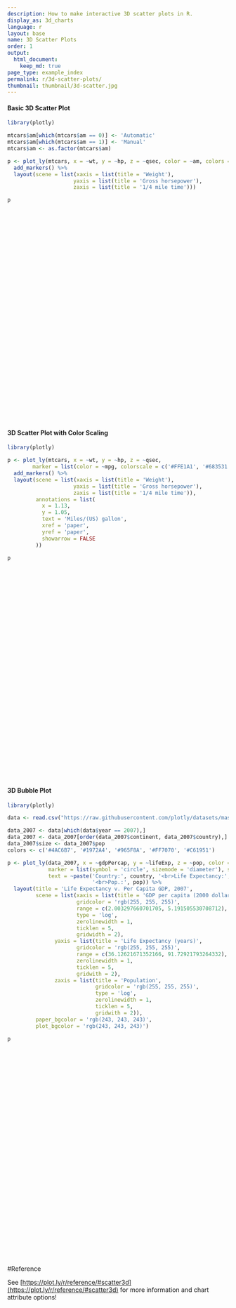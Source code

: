 ```yaml
---
description: How to make interactive 3D scatter plots in R.
display_as: 3d_charts
language: r
layout: base
name: 3D Scatter Plots
order: 1
output:
  html_document:
    keep_md: true
page_type: example_index
permalink: r/3d-scatter-plots/
thumbnail: thumbnail/3d-scatter.jpg
---
```



#### Basic 3D Scatter Plot


```r
library(plotly)

mtcars$am[which(mtcars$am == 0)] <- 'Automatic'
mtcars$am[which(mtcars$am == 1)] <- 'Manual'
mtcars$am <- as.factor(mtcars$am)

p <- plot_ly(mtcars, x = ~wt, y = ~hp, z = ~qsec, color = ~am, colors = c('#BF382A', '#0C4B8E')) %>%
  add_markers() %>%
  layout(scene = list(xaxis = list(title = 'Weight'),
			         yaxis = list(title = 'Gross horsepower'),
			         zaxis = list(title = '1/4 mile time')))

p
```

<div id="htmlwidget-19eef262b73100df47a5" style="width:672px;height:480px;" class="plotly html-widget"></div>
<script type="application/json" data-for="htmlwidget-19eef262b73100df47a5">{"x":{"visdat":{"21b42579ea4c":["function () ","plotlyVisDat"]},"cur_data":"21b42579ea4c","attrs":{"21b42579ea4c":{"x":{},"y":{},"z":{},"color":{},"colors":["#BF382A","#0C4B8E"],"alpha_stroke":1,"sizes":[10,100],"spans":[1,20],"type":"scatter3d","mode":"markers","inherit":true}},"layout":{"margin":{"b":40,"l":60,"t":25,"r":10},"scene":{"xaxis":{"title":"Weight"},"yaxis":{"title":"Gross horsepower"},"zaxis":{"title":"1/4 mile time"}},"hovermode":"closest","showlegend":true},"source":"A","config":{"showSendToCloud":false},"data":[{"x":[3.215,3.44,3.46,3.57,3.19,3.15,3.44,3.44,4.07,3.73,3.78,5.25,5.424,5.345,2.465,3.52,3.435,3.84,3.845],"y":[110,175,105,245,62,95,123,123,180,180,180,205,215,230,97,150,150,245,175],"z":[19.44,17.02,20.22,15.84,20,22.9,18.3,18.9,17.4,17.6,18,17.98,17.82,17.42,20.01,16.87,17.3,15.41,17.05],"type":"scatter3d","mode":"markers","name":"Automatic","marker":{"color":"rgba(191,56,42,1)","line":{"color":"rgba(191,56,42,1)"}},"textfont":{"color":"rgba(191,56,42,1)"},"error_y":{"color":"rgba(191,56,42,1)"},"error_x":{"color":"rgba(191,56,42,1)"},"line":{"color":"rgba(191,56,42,1)"},"frame":null},{"x":[2.62,2.875,2.32,2.2,1.615,1.835,1.935,2.14,1.513,3.17,2.77,3.57,2.78],"y":[110,110,93,66,52,65,66,91,113,264,175,335,109],"z":[16.46,17.02,18.61,19.47,18.52,19.9,18.9,16.7,16.9,14.5,15.5,14.6,18.6],"type":"scatter3d","mode":"markers","name":"Manual","marker":{"color":"rgba(12,75,142,1)","line":{"color":"rgba(12,75,142,1)"}},"textfont":{"color":"rgba(12,75,142,1)"},"error_y":{"color":"rgba(12,75,142,1)"},"error_x":{"color":"rgba(12,75,142,1)"},"line":{"color":"rgba(12,75,142,1)"},"frame":null}],"highlight":{"on":"plotly_click","persistent":false,"dynamic":false,"selectize":false,"opacityDim":0.2,"selected":{"opacity":1},"debounce":0},"shinyEvents":["plotly_hover","plotly_click","plotly_selected","plotly_relayout","plotly_brushed","plotly_brushing","plotly_clickannotation","plotly_doubleclick","plotly_deselect","plotly_afterplot","plotly_sunburstclick"],"base_url":"https://plot.ly"},"evals":[],"jsHooks":[]}</script>

#### 3D Scatter Plot with Color Scaling


```r
library(plotly)

p <- plot_ly(mtcars, x = ~wt, y = ~hp, z = ~qsec,
        marker = list(color = ~mpg, colorscale = c('#FFE1A1', '#683531'), showscale = TRUE)) %>%
  add_markers() %>%
  layout(scene = list(xaxis = list(title = 'Weight'),
			         yaxis = list(title = 'Gross horsepower'),
			         zaxis = list(title = '1/4 mile time')),
         annotations = list(
           x = 1.13,
           y = 1.05,
           text = 'Miles/(US) gallon',
           xref = 'paper',
           yref = 'paper',
           showarrow = FALSE
         ))

p
```

<div id="htmlwidget-82cb1de07603fbc019d9" style="width:672px;height:480px;" class="plotly html-widget"></div>
<script type="application/json" data-for="htmlwidget-82cb1de07603fbc019d9">{"x":{"visdat":{"21b422f31445":["function () ","plotlyVisDat"]},"cur_data":"21b422f31445","attrs":{"21b422f31445":{"x":{},"y":{},"z":{},"marker":{"color":{},"colorscale":["#FFE1A1","#683531"],"showscale":true},"alpha_stroke":1,"sizes":[10,100],"spans":[1,20],"type":"scatter3d","mode":"markers","inherit":true}},"layout":{"margin":{"b":40,"l":60,"t":25,"r":10},"scene":{"xaxis":{"title":"Weight"},"yaxis":{"title":"Gross horsepower"},"zaxis":{"title":"1/4 mile time"}},"annotations":[{"x":1.13,"y":1.05,"text":"Miles/(US) gallon","xref":"paper","yref":"paper","showarrow":false}],"hovermode":"closest","showlegend":false},"source":"A","config":{"showSendToCloud":false},"data":[{"x":[2.62,2.875,2.32,3.215,3.44,3.46,3.57,3.19,3.15,3.44,3.44,4.07,3.73,3.78,5.25,5.424,5.345,2.2,1.615,1.835,2.465,3.52,3.435,3.84,3.845,1.935,2.14,1.513,3.17,2.77,3.57,2.78],"y":[110,110,93,110,175,105,245,62,95,123,123,180,180,180,205,215,230,66,52,65,97,150,150,245,175,66,91,113,264,175,335,109],"z":[16.46,17.02,18.61,19.44,17.02,20.22,15.84,20,22.9,18.3,18.9,17.4,17.6,18,17.98,17.82,17.42,19.47,18.52,19.9,20.01,16.87,17.3,15.41,17.05,18.9,16.7,16.9,14.5,15.5,14.6,18.6],"marker":{"color":[21,21,22.8,21.4,18.7,18.1,14.3,24.4,22.8,19.2,17.8,16.4,17.3,15.2,10.4,10.4,14.7,32.4,30.4,33.9,21.5,15.5,15.2,13.3,19.2,27.3,26,30.4,15.8,19.7,15,21.4],"colorscale":["#FFE1A1","#683531"],"showscale":true,"line":{"color":"rgba(31,119,180,1)"}},"type":"scatter3d","mode":"markers","error_y":{"color":"rgba(31,119,180,1)"},"error_x":{"color":"rgba(31,119,180,1)"},"line":{"color":"rgba(31,119,180,1)"},"frame":null}],"highlight":{"on":"plotly_click","persistent":false,"dynamic":false,"selectize":false,"opacityDim":0.2,"selected":{"opacity":1},"debounce":0},"shinyEvents":["plotly_hover","plotly_click","plotly_selected","plotly_relayout","plotly_brushed","plotly_brushing","plotly_clickannotation","plotly_doubleclick","plotly_deselect","plotly_afterplot","plotly_sunburstclick"],"base_url":"https://plot.ly"},"evals":[],"jsHooks":[]}</script>

#### 3D Bubble Plot


```r
library(plotly)

data <- read.csv("https://raw.githubusercontent.com/plotly/datasets/master/gapminderDataFiveYear.csv")

data_2007 <- data[which(data$year == 2007),]
data_2007 <- data_2007[order(data_2007$continent, data_2007$country),]
data_2007$size <- data_2007$pop
colors <- c('#4AC6B7', '#1972A4', '#965F8A', '#FF7070', '#C61951')

p <- plot_ly(data_2007, x = ~gdpPercap, y = ~lifeExp, z = ~pop, color = ~continent, size = ~size, colors = colors,
             marker = list(symbol = 'circle', sizemode = 'diameter'), sizes = c(5, 150),
             text = ~paste('Country:', country, '<br>Life Expectancy:', lifeExp, '<br>GDP:', gdpPercap,
                           '<br>Pop.:', pop)) %>%
  layout(title = 'Life Expectancy v. Per Capita GDP, 2007',
         scene = list(xaxis = list(title = 'GDP per capita (2000 dollars)',
                      gridcolor = 'rgb(255, 255, 255)',
                      range = c(2.003297660701705, 5.191505530708712),
                      type = 'log',
                      zerolinewidth = 1,
                      ticklen = 5,
                      gridwidth = 2),
               yaxis = list(title = 'Life Expectancy (years)',
                      gridcolor = 'rgb(255, 255, 255)',
                      range = c(36.12621671352166, 91.72921793264332),
                      zerolinewidth = 1,
                      ticklen = 5,
                      gridwith = 2),
               zaxis = list(title = 'Population',
                            gridcolor = 'rgb(255, 255, 255)',
                            type = 'log',
                            zerolinewidth = 1,
                            ticklen = 5,
                            gridwith = 2)),
         paper_bgcolor = 'rgb(243, 243, 243)',
         plot_bgcolor = 'rgb(243, 243, 243)')

p
```

<div id="htmlwidget-1a85fb97fe22314cd7b6" style="width:672px;height:480px;" class="plotly html-widget"></div>
<script type="application/json" data-for="htmlwidget-1a85fb97fe22314cd7b6">{"x":{"visdat":{"21b4833072":["function () ","plotlyVisDat"]},"cur_data":"21b4833072","attrs":{"21b4833072":{"x":{},"y":{},"z":{},"marker":{"symbol":"circle","sizemode":"diameter"},"text":{},"color":{},"size":{},"colors":["#4AC6B7","#1972A4","#965F8A","#FF7070","#C61951"],"alpha_stroke":1,"sizes":[5,150],"spans":[1,20]}},"layout":{"margin":{"b":40,"l":60,"t":25,"r":10},"title":"Life Expectancy v. Per Capita GDP, 2007","scene":{"xaxis":{"title":"GDP per capita (2000 dollars)","gridcolor":"rgb(255, 255, 255)","range":[2.0032976607017,5.19150553070871],"type":"log","zerolinewidth":1,"ticklen":5,"gridwidth":2},"yaxis":{"title":"Life Expectancy (years)","gridcolor":"rgb(255, 255, 255)","range":[36.1262167135217,91.7292179326433],"zerolinewidth":1,"ticklen":5,"gridwith":2},"zaxis":{"title":"Population","gridcolor":"rgb(255, 255, 255)","type":"log","zerolinewidth":1,"ticklen":5,"gridwith":2}},"paper_bgcolor":"rgb(243, 243, 243)","plot_bgcolor":"rgb(243, 243, 243)","hovermode":"closest","showlegend":true},"source":"A","config":{"showSendToCloud":false},"data":[{"x":[6223.367465,4797.231267,1441.284873,12569.85177,1217.032994,430.0706916,2042.09524,706.016537,1704.063724,986.1478792,277.5518587,3632.557798,1544.750112,2082.481567,5581.180998,12154.08975,641.3695236,690.8055759,13206.48452,752.7497265,1327.60891,942.6542111,579.231743,1463.249282,1569.331442,414.5073415,12057.49928,1044.770126,759.3499101,1042.581557,1803.151496,10956.99112,3820.17523,823.6856205,4811.060429,619.6768924,2013.977305,7670.122558,863.0884639,1598.435089,1712.472136,862.5407561,926.1410683,9269.657808,2602.394995,4513.480643,1107.482182,882.9699438,7092.923025,1056.380121,1271.211593,469.7092981],"y":[72.301,42.731,56.728,50.728,52.295,49.58,50.43,44.741,50.651,65.152,46.462,55.322,48.328,54.791,71.338,51.579,58.04,52.947,56.735,59.448,60.022,56.007,46.388,54.11,42.592,45.678,73.952,59.443,48.303,54.467,64.164,72.801,71.164,42.082,52.906,56.867,46.859,76.442,46.242,65.528,63.062,42.568,48.159,49.339,58.556,39.613,52.517,58.42,73.923,51.542,42.384,43.487],"z":[33333216,12420476,8078314,1639131,14326203,8390505,17696293,4369038,10238807,710960,64606759,3800610,18013409,496374,80264543,551201,4906585,76511887,1454867,1688359,22873338,9947814,1472041,35610177,2012649,3193942,6036914,19167654,13327079,12031795,3270065,1250882,33757175,19951656,2055080,12894865,135031164,798094,8860588,199579,12267493,6144562,9118773,43997828,42292929,1133066,38139640,5701579,10276158,29170398,11746035,12311143],"marker":{"color":"rgba(74,198,183,1)","size":[8.64386608027653,6.34399106409155,5.8664625384164,5.15831448577753,6.55357306601809,5.90079569041742,6.92419813921724,5.45853554269348,6.10406238775907,5.05623903829205,12.0831686400218,5.3960227703021,6.95907291725362,5.03263997952581,13.8051307659996,5.03866956950361,5.51765218237461,13.3924330621723,5.13805008379183,5.16372832668488,7.4935427804821,6.07206048219411,5.13993879151392,8.89427447806312,5.19939206414819,5.32930456043009,5.64195992144512,7.0860108143468,6.44369457445405,6.30124593738095,5.33767617437723,5.11561686819328,8.69049089902274,7.17223130063597,5.20405840613933,6.39616191349019,19.82808057357,5.06582158508698,5.95249298820017,5,6.3271667847479,5.65379849189271,5.98088683955842,9.81670496681681,9.62920898995205,5.10266007367918,9.17245174025183,5.60508151198981,6.10817005761628,8.18606088042586,6.26981953009884,6.33196718605622],"sizemode":"diameter","symbol":"circle","line":{"color":"rgba(74,198,183,1)"}},"text":["Country: Algeria <br>Life Expectancy: 72.301 <br>GDP: 6223.367465 <br>Pop.: 33333216","Country: Angola <br>Life Expectancy: 42.731 <br>GDP: 4797.231267 <br>Pop.: 12420476","Country: Benin <br>Life Expectancy: 56.728 <br>GDP: 1441.284873 <br>Pop.: 8078314","Country: Botswana <br>Life Expectancy: 50.728 <br>GDP: 12569.85177 <br>Pop.: 1639131","Country: Burkina Faso <br>Life Expectancy: 52.295 <br>GDP: 1217.032994 <br>Pop.: 14326203","Country: Burundi <br>Life Expectancy: 49.58 <br>GDP: 430.0706916 <br>Pop.: 8390505","Country: Cameroon <br>Life Expectancy: 50.43 <br>GDP: 2042.09524 <br>Pop.: 17696293","Country: Central African Republic <br>Life Expectancy: 44.741 <br>GDP: 706.016537 <br>Pop.: 4369038","Country: Chad <br>Life Expectancy: 50.651 <br>GDP: 1704.063724 <br>Pop.: 10238807","Country: Comoros <br>Life Expectancy: 65.152 <br>GDP: 986.1478792 <br>Pop.: 710960","Country: Congo, Dem. Rep. <br>Life Expectancy: 46.462 <br>GDP: 277.5518587 <br>Pop.: 64606759","Country: Congo, Rep. <br>Life Expectancy: 55.322 <br>GDP: 3632.557798 <br>Pop.: 3800610","Country: Cote d'Ivoire <br>Life Expectancy: 48.328 <br>GDP: 1544.750112 <br>Pop.: 18013409","Country: Djibouti <br>Life Expectancy: 54.791 <br>GDP: 2082.481567 <br>Pop.: 496374","Country: Egypt <br>Life Expectancy: 71.338 <br>GDP: 5581.180998 <br>Pop.: 80264543","Country: Equatorial Guinea <br>Life Expectancy: 51.579 <br>GDP: 12154.08975 <br>Pop.: 551201","Country: Eritrea <br>Life Expectancy: 58.04 <br>GDP: 641.3695236 <br>Pop.: 4906585","Country: Ethiopia <br>Life Expectancy: 52.947 <br>GDP: 690.8055759 <br>Pop.: 76511887","Country: Gabon <br>Life Expectancy: 56.735 <br>GDP: 13206.48452 <br>Pop.: 1454867","Country: Gambia <br>Life Expectancy: 59.448 <br>GDP: 752.7497265 <br>Pop.: 1688359","Country: Ghana <br>Life Expectancy: 60.022 <br>GDP: 1327.60891 <br>Pop.: 22873338","Country: Guinea <br>Life Expectancy: 56.007 <br>GDP: 942.6542111 <br>Pop.: 9947814","Country: Guinea-Bissau <br>Life Expectancy: 46.388 <br>GDP: 579.231743 <br>Pop.: 1472041","Country: Kenya <br>Life Expectancy: 54.11 <br>GDP: 1463.249282 <br>Pop.: 35610177","Country: Lesotho <br>Life Expectancy: 42.592 <br>GDP: 1569.331442 <br>Pop.: 2012649","Country: Liberia <br>Life Expectancy: 45.678 <br>GDP: 414.5073415 <br>Pop.: 3193942","Country: Libya <br>Life Expectancy: 73.952 <br>GDP: 12057.49928 <br>Pop.: 6036914","Country: Madagascar <br>Life Expectancy: 59.443 <br>GDP: 1044.770126 <br>Pop.: 19167654","Country: Malawi <br>Life Expectancy: 48.303 <br>GDP: 759.3499101 <br>Pop.: 13327079","Country: Mali <br>Life Expectancy: 54.467 <br>GDP: 1042.581557 <br>Pop.: 12031795","Country: Mauritania <br>Life Expectancy: 64.164 <br>GDP: 1803.151496 <br>Pop.: 3270065","Country: Mauritius <br>Life Expectancy: 72.801 <br>GDP: 10956.99112 <br>Pop.: 1250882","Country: Morocco <br>Life Expectancy: 71.164 <br>GDP: 3820.17523 <br>Pop.: 33757175","Country: Mozambique <br>Life Expectancy: 42.082 <br>GDP: 823.6856205 <br>Pop.: 19951656","Country: Namibia <br>Life Expectancy: 52.906 <br>GDP: 4811.060429 <br>Pop.: 2055080","Country: Niger <br>Life Expectancy: 56.867 <br>GDP: 619.6768924 <br>Pop.: 12894865","Country: Nigeria <br>Life Expectancy: 46.859 <br>GDP: 2013.977305 <br>Pop.: 135031164","Country: Reunion <br>Life Expectancy: 76.442 <br>GDP: 7670.122558 <br>Pop.: 798094","Country: Rwanda <br>Life Expectancy: 46.242 <br>GDP: 863.0884639 <br>Pop.: 8860588","Country: Sao Tome and Principe <br>Life Expectancy: 65.528 <br>GDP: 1598.435089 <br>Pop.: 199579","Country: Senegal <br>Life Expectancy: 63.062 <br>GDP: 1712.472136 <br>Pop.: 12267493","Country: Sierra Leone <br>Life Expectancy: 42.568 <br>GDP: 862.5407561 <br>Pop.: 6144562","Country: Somalia <br>Life Expectancy: 48.159 <br>GDP: 926.1410683 <br>Pop.: 9118773","Country: South Africa <br>Life Expectancy: 49.339 <br>GDP: 9269.657808 <br>Pop.: 43997828","Country: Sudan <br>Life Expectancy: 58.556 <br>GDP: 2602.394995 <br>Pop.: 42292929","Country: Swaziland <br>Life Expectancy: 39.613 <br>GDP: 4513.480643 <br>Pop.: 1133066","Country: Tanzania <br>Life Expectancy: 52.517 <br>GDP: 1107.482182 <br>Pop.: 38139640","Country: Togo <br>Life Expectancy: 58.42 <br>GDP: 882.9699438 <br>Pop.: 5701579","Country: Tunisia <br>Life Expectancy: 73.923 <br>GDP: 7092.923025 <br>Pop.: 10276158","Country: Uganda <br>Life Expectancy: 51.542 <br>GDP: 1056.380121 <br>Pop.: 29170398","Country: Zambia <br>Life Expectancy: 42.384 <br>GDP: 1271.211593 <br>Pop.: 11746035","Country: Zimbabwe <br>Life Expectancy: 43.487 <br>GDP: 469.7092981 <br>Pop.: 12311143"],"type":"scatter3d","mode":"markers","name":"Africa","textfont":{"color":"rgba(74,198,183,1)","size":[8.64386608027653,6.34399106409155,5.8664625384164,5.15831448577753,6.55357306601809,5.90079569041742,6.92419813921724,5.45853554269348,6.10406238775907,5.05623903829205,12.0831686400218,5.3960227703021,6.95907291725362,5.03263997952581,13.8051307659996,5.03866956950361,5.51765218237461,13.3924330621723,5.13805008379183,5.16372832668488,7.4935427804821,6.07206048219411,5.13993879151392,8.89427447806312,5.19939206414819,5.32930456043009,5.64195992144512,7.0860108143468,6.44369457445405,6.30124593738095,5.33767617437723,5.11561686819328,8.69049089902274,7.17223130063597,5.20405840613933,6.39616191349019,19.82808057357,5.06582158508698,5.95249298820017,5,6.3271667847479,5.65379849189271,5.98088683955842,9.81670496681681,9.62920898995205,5.10266007367918,9.17245174025183,5.60508151198981,6.10817005761628,8.18606088042586,6.26981953009884,6.33196718605622]},"error_y":{"color":"rgba(74,198,183,1)","width":[]},"error_x":{"color":"rgba(74,198,183,1)","width":[]},"line":{"color":"rgba(74,198,183,1)"},"frame":null},{"x":[12779.37964,3822.137084,9065.800825,36319.23501,13171.63885,7006.580419,9645.06142,8948.102923,6025.374752,6873.262326,5728.353514,5186.050003,1201.637154,3548.330846,7320.880262,11977.57496,2749.320965,9809.185636,4172.838464,7408.905561,19328.70901,18008.50924,42951.65309,10611.46299,11415.80569],"y":[75.32,65.554,72.39,80.653,78.553,72.889,78.782,78.273,72.235,74.994,71.878,70.259,60.916,70.198,72.567,76.195,72.899,75.537,71.752,71.421,78.746,69.819,78.242,76.384,73.747],"z":[40301927,9119152,190010647,33390141,16284741,44227550,4133884,11416987,9319622,13755680,6939688,12572928,8502814,7483763,2780132,108700891,5675356,3242173,6667147,28674757,3942491,1056608,301139947,3447496,26084662],"marker":{"color":"rgba(25,114,164,1)","size":[9.41024888443865,5.98092852001881,25.8744398433007,8.65012639744665,6.76896294866612,9.84196860460259,5.43267452163378,6.23363253239669,6.00297517409162,6.49082989635888,5.74124233818541,6.36075694680072,5.91314685354538,5.80107689355361,5.28379587622861,16.9324132893199,5.60219764203544,5.33460875643241,5.71126968817465,8.13155284595037,5.41162610908848,5.09425161816414,38.0958656648872,5.35718911835285,7.84670758989853],"sizemode":"diameter","symbol":"circle","line":{"color":"rgba(25,114,164,1)"}},"text":["Country: Argentina <br>Life Expectancy: 75.32 <br>GDP: 12779.37964 <br>Pop.: 40301927","Country: Bolivia <br>Life Expectancy: 65.554 <br>GDP: 3822.137084 <br>Pop.: 9119152","Country: Brazil <br>Life Expectancy: 72.39 <br>GDP: 9065.800825 <br>Pop.: 190010647","Country: Canada <br>Life Expectancy: 80.653 <br>GDP: 36319.23501 <br>Pop.: 33390141","Country: Chile <br>Life Expectancy: 78.553 <br>GDP: 13171.63885 <br>Pop.: 16284741","Country: Colombia <br>Life Expectancy: 72.889 <br>GDP: 7006.580419 <br>Pop.: 44227550","Country: Costa Rica <br>Life Expectancy: 78.782 <br>GDP: 9645.06142 <br>Pop.: 4133884","Country: Cuba <br>Life Expectancy: 78.273 <br>GDP: 8948.102923 <br>Pop.: 11416987","Country: Dominican Republic <br>Life Expectancy: 72.235 <br>GDP: 6025.374752 <br>Pop.: 9319622","Country: Ecuador <br>Life Expectancy: 74.994 <br>GDP: 6873.262326 <br>Pop.: 13755680","Country: El Salvador <br>Life Expectancy: 71.878 <br>GDP: 5728.353514 <br>Pop.: 6939688","Country: Guatemala <br>Life Expectancy: 70.259 <br>GDP: 5186.050003 <br>Pop.: 12572928","Country: Haiti <br>Life Expectancy: 60.916 <br>GDP: 1201.637154 <br>Pop.: 8502814","Country: Honduras <br>Life Expectancy: 70.198 <br>GDP: 3548.330846 <br>Pop.: 7483763","Country: Jamaica <br>Life Expectancy: 72.567 <br>GDP: 7320.880262 <br>Pop.: 2780132","Country: Mexico <br>Life Expectancy: 76.195 <br>GDP: 11977.57496 <br>Pop.: 108700891","Country: Nicaragua <br>Life Expectancy: 72.899 <br>GDP: 2749.320965 <br>Pop.: 5675356","Country: Panama <br>Life Expectancy: 75.537 <br>GDP: 9809.185636 <br>Pop.: 3242173","Country: Paraguay <br>Life Expectancy: 71.752 <br>GDP: 4172.838464 <br>Pop.: 6667147","Country: Peru <br>Life Expectancy: 71.421 <br>GDP: 7408.905561 <br>Pop.: 28674757","Country: Puerto Rico <br>Life Expectancy: 78.746 <br>GDP: 19328.70901 <br>Pop.: 3942491","Country: Trinidad and Tobago <br>Life Expectancy: 69.819 <br>GDP: 18008.50924 <br>Pop.: 1056608","Country: United States <br>Life Expectancy: 78.242 <br>GDP: 42951.65309 <br>Pop.: 301139947","Country: Uruguay <br>Life Expectancy: 76.384 <br>GDP: 10611.46299 <br>Pop.: 3447496","Country: Venezuela <br>Life Expectancy: 73.747 <br>GDP: 11415.80569 <br>Pop.: 26084662"],"type":"scatter3d","mode":"markers","name":"Americas","textfont":{"color":"rgba(25,114,164,1)","size":[9.41024888443865,5.98092852001881,25.8744398433007,8.65012639744665,6.76896294866612,9.84196860460259,5.43267452163378,6.23363253239669,6.00297517409162,6.49082989635888,5.74124233818541,6.36075694680072,5.91314685354538,5.80107689355361,5.28379587622861,16.9324132893199,5.60219764203544,5.33460875643241,5.71126968817465,8.13155284595037,5.41162610908848,5.09425161816414,38.0958656648872,5.35718911835285,7.84670758989853]},"error_y":{"color":"rgba(25,114,164,1)","width":[]},"error_x":{"color":"rgba(25,114,164,1)","width":[]},"line":{"color":"rgba(25,114,164,1)"},"frame":null},{"x":[974.5803384,29796.04834,1391.253792,1713.778686,4959.114854,39724.97867,2452.210407,3540.651564,11605.71449,4471.061906,25523.2771,31656.06806,4519.461171,1593.06548,23348.13973,47306.98978,10461.05868,12451.6558,3095.772271,944,1091.359778,22316.19287,2605.94758,3190.481016,21654.83194,47143.17964,3970.095407,4184.548089,28718.27684,7458.396327,2441.576404,3025.349798,2280.769906],"y":[43.828,75.635,64.062,59.723,72.961,82.208,64.698,70.65,70.964,59.545,80.745,82.603,72.535,67.297,78.623,77.588,71.993,74.241,66.803,62.069,63.785,75.64,65.483,71.688,72.777,79.972,72.396,74.143,78.4,70.616,74.249,73.422,62.698],"z":[31889923,708573,150448339,14131858,1318683096,6980412,1110396331,223547000,69453570,27499638,6426679,127467972,6053193,23301725,49044790,2505559,3921278,24821286,2874127,47761980,28901790,3204897,169270617,91077287,27601038,4553009,20378239,19314747,23174294,65068149,85262356,4018332,22211743],"marker":{"color":"rgba(150,95,138,1)","size":[8.48514017866179,5.055976528374,21.5235817657931,6.53220000777605,150,5.74572095314256,127.093698528959,29.56259454702,12.6161958534367,8.0023193342659,5.68482426087091,18.9963198227832,5.64375020169479,7.54065456777341,10.3717437523339,5.25359975736428,5.40929321302998,7.70776802968558,5.29413296032885,10.2306669412842,8.15652076141957,5.33050933468742,23.5935585799212,14.9942604439855,8.01347078197869,5.47876772205412,7.21914469333483,7.1021873419446,7.52664036527352,12.1339099266115,14.3547643986208,5.4199667101337,7.42078398314933],"sizemode":"diameter","symbol":"circle","line":{"color":"rgba(150,95,138,1)"}},"text":["Country: Afghanistan <br>Life Expectancy: 43.828 <br>GDP: 974.5803384 <br>Pop.: 31889923","Country: Bahrain <br>Life Expectancy: 75.635 <br>GDP: 29796.04834 <br>Pop.: 708573","Country: Bangladesh <br>Life Expectancy: 64.062 <br>GDP: 1391.253792 <br>Pop.: 150448339","Country: Cambodia <br>Life Expectancy: 59.723 <br>GDP: 1713.778686 <br>Pop.: 14131858","Country: China <br>Life Expectancy: 72.961 <br>GDP: 4959.114854 <br>Pop.: 1318683096","Country: Hong Kong, China <br>Life Expectancy: 82.208 <br>GDP: 39724.97867 <br>Pop.: 6980412","Country: India <br>Life Expectancy: 64.698 <br>GDP: 2452.210407 <br>Pop.: 1110396331","Country: Indonesia <br>Life Expectancy: 70.65 <br>GDP: 3540.651564 <br>Pop.: 223547000","Country: Iran <br>Life Expectancy: 70.964 <br>GDP: 11605.71449 <br>Pop.: 69453570","Country: Iraq <br>Life Expectancy: 59.545 <br>GDP: 4471.061906 <br>Pop.: 27499638","Country: Israel <br>Life Expectancy: 80.745 <br>GDP: 25523.2771 <br>Pop.: 6426679","Country: Japan <br>Life Expectancy: 82.603 <br>GDP: 31656.06806 <br>Pop.: 127467972","Country: Jordan <br>Life Expectancy: 72.535 <br>GDP: 4519.461171 <br>Pop.: 6053193","Country: Korea, Dem. Rep. <br>Life Expectancy: 67.297 <br>GDP: 1593.06548 <br>Pop.: 23301725","Country: Korea, Rep. <br>Life Expectancy: 78.623 <br>GDP: 23348.13973 <br>Pop.: 49044790","Country: Kuwait <br>Life Expectancy: 77.588 <br>GDP: 47306.98978 <br>Pop.: 2505559","Country: Lebanon <br>Life Expectancy: 71.993 <br>GDP: 10461.05868 <br>Pop.: 3921278","Country: Malaysia <br>Life Expectancy: 74.241 <br>GDP: 12451.6558 <br>Pop.: 24821286","Country: Mongolia <br>Life Expectancy: 66.803 <br>GDP: 3095.772271 <br>Pop.: 2874127","Country: Myanmar <br>Life Expectancy: 62.069 <br>GDP: 944 <br>Pop.: 47761980","Country: Nepal <br>Life Expectancy: 63.785 <br>GDP: 1091.359778 <br>Pop.: 28901790","Country: Oman <br>Life Expectancy: 75.64 <br>GDP: 22316.19287 <br>Pop.: 3204897","Country: Pakistan <br>Life Expectancy: 65.483 <br>GDP: 2605.94758 <br>Pop.: 169270617","Country: Philippines <br>Life Expectancy: 71.688 <br>GDP: 3190.481016 <br>Pop.: 91077287","Country: Saudi Arabia <br>Life Expectancy: 72.777 <br>GDP: 21654.83194 <br>Pop.: 27601038","Country: Singapore <br>Life Expectancy: 79.972 <br>GDP: 47143.17964 <br>Pop.: 4553009","Country: Sri Lanka <br>Life Expectancy: 72.396 <br>GDP: 3970.095407 <br>Pop.: 20378239","Country: Syria <br>Life Expectancy: 74.143 <br>GDP: 4184.548089 <br>Pop.: 19314747","Country: Taiwan <br>Life Expectancy: 78.4 <br>GDP: 28718.27684 <br>Pop.: 23174294","Country: Thailand <br>Life Expectancy: 70.616 <br>GDP: 7458.396327 <br>Pop.: 65068149","Country: Vietnam <br>Life Expectancy: 74.249 <br>GDP: 2441.576404 <br>Pop.: 85262356","Country: West Bank and Gaza <br>Life Expectancy: 73.422 <br>GDP: 3025.349798 <br>Pop.: 4018332","Country: Yemen, Rep. <br>Life Expectancy: 62.698 <br>GDP: 2280.769906 <br>Pop.: 22211743"],"type":"scatter3d","mode":"markers","name":"Asia","textfont":{"color":"rgba(150,95,138,1)","size":[8.48514017866179,5.055976528374,21.5235817657931,6.53220000777605,150,5.74572095314256,127.093698528959,29.56259454702,12.6161958534367,8.0023193342659,5.68482426087091,18.9963198227832,5.64375020169479,7.54065456777341,10.3717437523339,5.25359975736428,5.40929321302998,7.70776802968558,5.29413296032885,10.2306669412842,8.15652076141957,5.33050933468742,23.5935585799212,14.9942604439855,8.01347078197869,5.47876772205412,7.21914469333483,7.1021873419446,7.52664036527352,12.1339099266115,14.3547643986208,5.4199667101337,7.42078398314933]},"error_y":{"color":"rgba(150,95,138,1)","width":[]},"error_x":{"color":"rgba(150,95,138,1)","width":[]},"line":{"color":"rgba(150,95,138,1)"},"frame":null},{"x":[5937.029526,36126.4927,33692.60508,7446.298803,10680.79282,14619.22272,22833.30851,35278.41874,33207.0844,30470.0167,32170.37442,27538.41188,18008.94444,36180.78919,40675.99635,28569.7197,9253.896111,36797.93332,49357.19017,15389.92468,20509.64777,10808.47561,9786.534714,18678.31435,25768.25759,28821.0637,33859.74835,37506.41907,8458.276384,33203.26128],"y":[76.423,79.829,79.441,74.852,73.005,75.748,76.486,78.332,79.313,80.657,79.406,79.483,73.338,81.757,78.885,80.546,74.543,79.762,80.196,75.563,78.098,72.476,74.002,74.663,77.926,80.941,80.884,81.701,71.777,79.425],"z":[3600523,8199783,10392226,4552198,7322858,4493312,10228744,5468120,5238460,61083916,82400996,10706290,9956108,301931,4109086,58147733,684736,16570613,4627926,38518241,10642836,22276056,10150265,5447502,2009245,40448191,9031088,7554661,71158647,60776238],"marker":{"color":"rgba(255,112,112,1)","size":[5.374018236589,5.87982107098272,6.12093461612839,5.47867853246739,5.78338139361055,5.47220255465659,6.10295571104967,5.57940689826614,5.5541500789198,11.6957445816898,14.0400868204407,6.15547375098509,6.0729726134301,5.01125614375049,5.42994736581148,11.3728383568408,5.05335505836286,6.80040167312915,5.48700670635688,9.21408832068092,6.14849540815306,7.42785679435991,6.09432499640418,5.5771394372312,5.19901770982853,9.42633424290279,5.97124369663242,5.80887388901654,12.8037114058211,11.6619077460943],"sizemode":"diameter","symbol":"circle","line":{"color":"rgba(255,112,112,1)"}},"text":["Country: Albania <br>Life Expectancy: 76.423 <br>GDP: 5937.029526 <br>Pop.: 3600523","Country: Austria <br>Life Expectancy: 79.829 <br>GDP: 36126.4927 <br>Pop.: 8199783","Country: Belgium <br>Life Expectancy: 79.441 <br>GDP: 33692.60508 <br>Pop.: 10392226","Country: Bosnia and Herzegovina <br>Life Expectancy: 74.852 <br>GDP: 7446.298803 <br>Pop.: 4552198","Country: Bulgaria <br>Life Expectancy: 73.005 <br>GDP: 10680.79282 <br>Pop.: 7322858","Country: Croatia <br>Life Expectancy: 75.748 <br>GDP: 14619.22272 <br>Pop.: 4493312","Country: Czech Republic <br>Life Expectancy: 76.486 <br>GDP: 22833.30851 <br>Pop.: 10228744","Country: Denmark <br>Life Expectancy: 78.332 <br>GDP: 35278.41874 <br>Pop.: 5468120","Country: Finland <br>Life Expectancy: 79.313 <br>GDP: 33207.0844 <br>Pop.: 5238460","Country: France <br>Life Expectancy: 80.657 <br>GDP: 30470.0167 <br>Pop.: 61083916","Country: Germany <br>Life Expectancy: 79.406 <br>GDP: 32170.37442 <br>Pop.: 82400996","Country: Greece <br>Life Expectancy: 79.483 <br>GDP: 27538.41188 <br>Pop.: 10706290","Country: Hungary <br>Life Expectancy: 73.338 <br>GDP: 18008.94444 <br>Pop.: 9956108","Country: Iceland <br>Life Expectancy: 81.757 <br>GDP: 36180.78919 <br>Pop.: 301931","Country: Ireland <br>Life Expectancy: 78.885 <br>GDP: 40675.99635 <br>Pop.: 4109086","Country: Italy <br>Life Expectancy: 80.546 <br>GDP: 28569.7197 <br>Pop.: 58147733","Country: Montenegro <br>Life Expectancy: 74.543 <br>GDP: 9253.896111 <br>Pop.: 684736","Country: Netherlands <br>Life Expectancy: 79.762 <br>GDP: 36797.93332 <br>Pop.: 16570613","Country: Norway <br>Life Expectancy: 80.196 <br>GDP: 49357.19017 <br>Pop.: 4627926","Country: Poland <br>Life Expectancy: 75.563 <br>GDP: 15389.92468 <br>Pop.: 38518241","Country: Portugal <br>Life Expectancy: 78.098 <br>GDP: 20509.64777 <br>Pop.: 10642836","Country: Romania <br>Life Expectancy: 72.476 <br>GDP: 10808.47561 <br>Pop.: 22276056","Country: Serbia <br>Life Expectancy: 74.002 <br>GDP: 9786.534714 <br>Pop.: 10150265","Country: Slovak Republic <br>Life Expectancy: 74.663 <br>GDP: 18678.31435 <br>Pop.: 5447502","Country: Slovenia <br>Life Expectancy: 77.926 <br>GDP: 25768.25759 <br>Pop.: 2009245","Country: Spain <br>Life Expectancy: 80.941 <br>GDP: 28821.0637 <br>Pop.: 40448191","Country: Sweden <br>Life Expectancy: 80.884 <br>GDP: 33859.74835 <br>Pop.: 9031088","Country: Switzerland <br>Life Expectancy: 81.701 <br>GDP: 37506.41907 <br>Pop.: 7554661","Country: Turkey <br>Life Expectancy: 71.777 <br>GDP: 8458.276384 <br>Pop.: 71158647","Country: United Kingdom <br>Life Expectancy: 79.425 <br>GDP: 33203.26128 <br>Pop.: 60776238"],"type":"scatter3d","mode":"markers","name":"Europe","textfont":{"color":"rgba(255,112,112,1)","size":[5.374018236589,5.87982107098272,6.12093461612839,5.47867853246739,5.78338139361055,5.47220255465659,6.10295571104967,5.57940689826614,5.5541500789198,11.6957445816898,14.0400868204407,6.15547375098509,6.0729726134301,5.01125614375049,5.42994736581148,11.3728383568408,5.05335505836286,6.80040167312915,5.48700670635688,9.21408832068092,6.14849540815306,7.42785679435991,6.09432499640418,5.5771394372312,5.19901770982853,9.42633424290279,5.97124369663242,5.80887388901654,12.8037114058211,11.6619077460943]},"error_y":{"color":"rgba(255,112,112,1)","width":[]},"error_x":{"color":"rgba(255,112,112,1)","width":[]},"line":{"color":"rgba(255,112,112,1)"},"frame":null},{"x":[34435.36744,25185.00911],"y":[81.235,80.204],"z":[20434176,4115771],"marker":{"color":"rgba(198,25,81,1)","size":[7.2252963553734,5.43068254754678],"sizemode":"diameter","symbol":"circle","line":{"color":"rgba(198,25,81,1)"}},"text":["Country: Australia <br>Life Expectancy: 81.235 <br>GDP: 34435.36744 <br>Pop.: 20434176","Country: New Zealand <br>Life Expectancy: 80.204 <br>GDP: 25185.00911 <br>Pop.: 4115771"],"type":"scatter3d","mode":"markers","name":"Oceania","textfont":{"color":"rgba(198,25,81,1)","size":[7.2252963553734,5.43068254754678]},"error_y":{"color":"rgba(198,25,81,1)","width":[]},"error_x":{"color":"rgba(198,25,81,1)","width":[]},"line":{"color":"rgba(198,25,81,1)"},"frame":null}],"highlight":{"on":"plotly_click","persistent":false,"dynamic":false,"selectize":false,"opacityDim":0.2,"selected":{"opacity":1},"debounce":0},"shinyEvents":["plotly_hover","plotly_click","plotly_selected","plotly_relayout","plotly_brushed","plotly_brushing","plotly_clickannotation","plotly_doubleclick","plotly_deselect","plotly_afterplot","plotly_sunburstclick"],"base_url":"https://plot.ly"},"evals":[],"jsHooks":[]}</script>

#Reference

See [https://plot.ly/r/reference/#scatter3d](https://plot.ly/r/reference/#scatter3d) for more information and chart attribute options!
